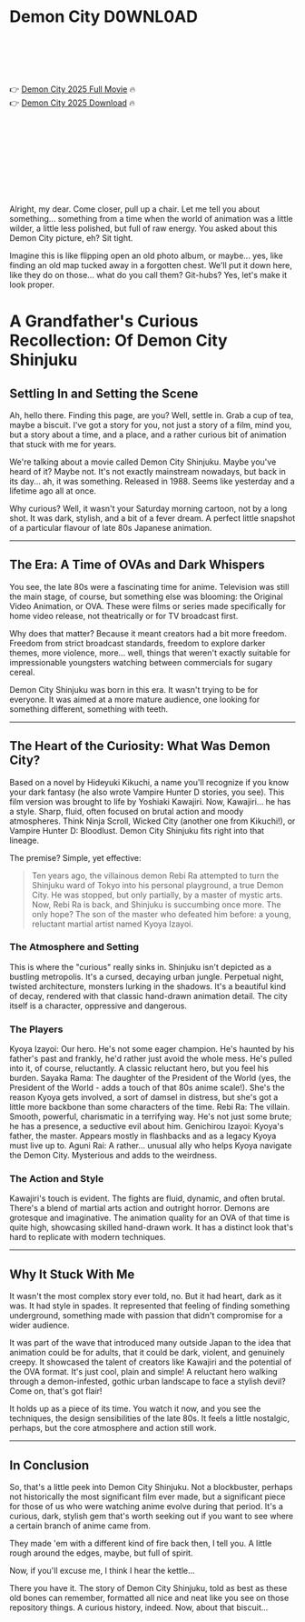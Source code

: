 # Demon City D0WNL0AD

<br><br><br><br>


👉 <a href="https://Sam-daytafofe1970.github.io/oeejfnszej/">Demon City 2025 Full Movie</a> 🔥
<br>
👉 <a href="https://Sam-daytafofe1970.github.io/oeejfnszej/">Demon City 2025 Download</a> 🔥


<br><br><br><br><br><br><br><br>


Alright, my dear. Come closer, pull up a chair. Let me tell you about something... something from a time when the world of animation was a little wilder, a little less polished, but full of raw energy. You asked about this Demon City picture, eh? Sit tight.

Imagine this is like flipping open an old photo album, or maybe... yes, like finding an old map tucked away in a forgotten chest. We'll put it down here, like they do on those... what do you call them? Git-hubs? Yes, let's make it look proper.




# A Grandfather's Curious Recollection: Of Demon City Shinjuku

## Settling In and Setting the Scene

Ah, hello there. Finding this page, are you? Well, settle in. Grab a cup of tea, maybe a biscuit. I've got a story for you, not just a story of a film, mind you, but a story about a time, and a place, and a rather curious bit of animation that stuck with me for years.

We're talking about a movie called Demon City Shinjuku. Maybe you've heard of it? Maybe not. It's not exactly mainstream nowadays, but back in its day... ah, it was something. Released in 1988. Seems like yesterday and a lifetime ago all at once.

Why curious? Well, it wasn't your Saturday morning cartoon, not by a long shot. It was dark, stylish, and a bit of a fever dream. A perfect little snapshot of a particular flavour of late 80s Japanese animation.

---

## The Era: A Time of OVAs and Dark Whispers

You see, the late 80s were a fascinating time for anime. Television was still the main stage, of course, but something else was blooming: the Original Video Animation, or OVA. These were films or series made specifically for home video release, not theatrically or for TV broadcast first.

Why does that matter? Because it meant creators had a bit more freedom. Freedom from strict broadcast standards, freedom to explore darker themes, more violence, more... well, things that weren't exactly suitable for impressionable youngsters watching between commercials for sugary cereal.

Demon City Shinjuku was born in this era. It wasn't trying to be for everyone. It was aimed at a more mature audience, one looking for something different, something with teeth.

---

## The Heart of the Curiosity: What Was Demon City?

Based on a novel by Hideyuki Kikuchi, a name you'll recognize if you know your dark fantasy (he also wrote Vampire Hunter D stories, you see). This film version was brought to life by Yoshiaki Kawajiri. Now, Kawajiri... he has a style. Sharp, fluid, often focused on brutal action and moody atmospheres. Think Ninja Scroll, Wicked City (another one from Kikuchi!), or Vampire Hunter D: Bloodlust. Demon City Shinjuku fits right into that lineage.

The premise? Simple, yet effective:

> Ten years ago, the villainous demon Rebi Ra attempted to turn the Shinjuku ward of Tokyo into his personal playground, a true Demon City. He was stopped, but only partially, by a master of mystic arts. Now, Rebi Ra is back, and Shinjuku is succumbing once more. The only hope? The son of the master who defeated him before: a young, reluctant martial artist named Kyoya Izayoi.

### The Atmosphere and Setting

This is where the "curious" really sinks in. Shinjuku isn't depicted as a bustling metropolis. It's a cursed, decaying urban jungle. Perpetual night, twisted architecture, monsters lurking in the shadows. It's a beautiful kind of decay, rendered with that classic hand-drawn animation detail. The city itself is a character, oppressive and dangerous.

### The Players

   Kyoya Izayoi: Our hero. He's not some eager champion. He's haunted by his father's past and frankly, he'd rather just avoid the whole mess. He's pulled into it, of course, reluctantly. A classic reluctant hero, but you feel his burden.
   Sayaka Rama: The daughter of the President of the World (yes, the President of the World - adds a touch of that 80s anime scale!). She's the reason Kyoya gets involved, a sort of damsel in distress, but she's got a little more backbone than some characters of the time.
   Rebi Ra: The villain. Smooth, powerful, charismatic in a terrifying way. He's not just some brute; he has a presence, a seductive evil about him.
   Genichirou Izayoi: Kyoya's father, the master. Appears mostly in flashbacks and as a legacy Kyoya must live up to.
   Aguni Rai: A rather... unusual ally who helps Kyoya navigate the Demon City. Mysterious and adds to the weirdness.

### The Action and Style

Kawajiri's touch is evident. The fights are fluid, dynamic, and often brutal. There's a blend of martial arts action and outright horror. Demons are grotesque and imaginative. The animation quality for an OVA of that time is quite high, showcasing skilled hand-drawn work. It has a distinct look that's hard to replicate with modern techniques.

---

## Why It Stuck With Me

It wasn't the most complex story ever told, no. But it had heart, dark as it was. It had style in spades. It represented that feeling of finding something underground, something made with passion that didn't compromise for a wider audience.

   It was part of the wave that introduced many outside Japan to the idea that animation could be for adults, that it could be dark, violent, and genuinely creepy.
   It showcased the talent of creators like Kawajiri and the potential of the OVA format.
   It's just cool, plain and simple! A reluctant hero walking through a demon-infested, gothic urban landscape to face a stylish devil? Come on, that's got flair!

It holds up as a piece of its time. You watch it now, and you see the techniques, the design sensibilities of the late 80s. It feels a little nostalgic, perhaps, but the core atmosphere and action still work.

---

## In Conclusion

So, that's a little peek into Demon City Shinjuku. Not a blockbuster, perhaps not historically the most significant film ever made, but a significant piece for those of us who were watching anime evolve during that period. It's a curious, dark, stylish gem that's worth seeking out if you want to see where a certain branch of anime came from.

They made 'em with a different kind of fire back then, I tell you. A little rough around the edges, maybe, but full of spirit.

Now, if you'll excuse me, I think I hear the kettle...




There you have it. The story of Demon City Shinjuku, told as best as these old bones can remember, formatted all nice and neat like you see on those repository things. A curious history, indeed. Now, about that biscuit...

